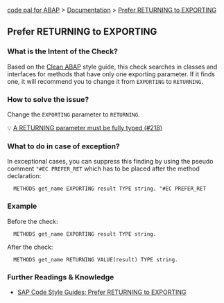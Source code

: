 [code pal for ABAP](../../README.md) > [Documentation](../check_documentation.md) > [Prefer RETURNING to EXPORTING](prefer-returning-to-exporting.md)

## Prefer RETURNING to EXPORTING

### What is the Intent of the Check?

Based on the [Clean ABAP](https://github.com/SAP/styleguides/blob/main/clean-abap/CleanABAP.md#prefer-returning-to-exporting) style guide, this check searches in classes and interfaces for methods that have only one exporting parameter. If it finds one, it will recommend you to change it from `EXPORTING` to `RETURNING`. 

### How to solve the issue?

Change the `EXPORTING` parameter to `RETURNING`.

:bulb: [A RETURNING parameter must be fully typed (#218)](https://github.com/SAP/styleguides/issues/218)

### What to do in case of exception?

In exceptional cases, you can suppress this finding by using the pseudo comment `"#EC PREFER_RET` which has to be placed after the method declaration:

```abap
  METHODS get_name EXPORTING result TYPE string. "#EC PREFER_RET
```

### Example

Before the check:

```abap
  METHODS get_name EXPORTING result TYPE string.
```

After the check:

```abap
  METHODS get_name RETURNING VALUE(result) TYPE string.
```

### Further Readings & Knowledge

* [SAP Code Style Guides: Prefer RETURNING to EXPORTING](https://github.com/SAP/styleguides/blob/main/clean-abap/CleanABAP.md#prefer-returning-to-exporting)
